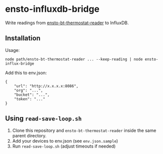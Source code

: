 # ensto-influxdb-bridge

Write readings from <a href="https://github.com/tuomassalo/ensto-bt-thermostat-reader">ensto-bt-thermostat-reader</a> to InfluxDB.

## Installation

Usage:

    node path/ensto-bt-thermostat-reader ... --keep-reading | node ensto-influx-bridge

Add this to env.json:

    {
        "url": "http://x.x.x.x:8086",
        "org": "...",
        "bucket": "...",
        "token": "..."
    }

## Using `read-save-loop.sh`

1. Clone this repository and `ensto-bt-thermostat-reader` inside the same parent directory.
2. Add your devices to env.json (see `env.json.sample`)
3. Run `read-save-loop.sh` (adjust timeouts if needed)
